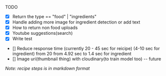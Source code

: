 TODO

- [x] Return the type == "food" | "ingredients"
- [x] Handle adding more image for ingredient detection or add text
- [x] How to return non food uploads
- [x] Youtube suggestions(search)
- [x] Write test
- [] Reduce response time (currently 20 - 45 sec for reicipe) (4-10 sec for ingredient)
  from 20
  from 4.92 sec to 1.4 sec for ingredient
- [] Image uri(thumbnail thing) with cloudinary(to train model too) -- future

_Note: recipe steps is in markdown format_

